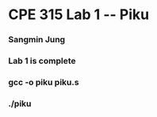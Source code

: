 # CPE 315 Lab 1 -- Piku

### Sangmin Jung
### Lab 1 is complete
### gcc -o piku piku.s  
### ./piku
